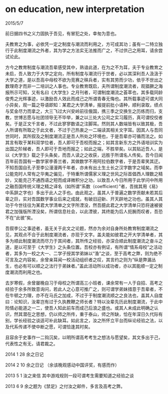 # on education, new interpretation
2015/5/7

前日据四书之义力固执于吾见，有冒犯之处，幸匆为意也。

夫教育之为事，必依凭一定之制度与潮流而利用之，方可成其功；虽有一二特立独行于此制度潮流之外者，其为学之方法实无法推而广之，不过供己之用耳，请余尝试论此。

方今之教育制度与潮流吾辈感受其中，熟谙此道，在为之不为耳，夫于专业教育之未启，吾人致力于大学之定向，所有制度与潮流行于世者，必以其深利吾人汲汲于大学之道，是以吾高中母校不欲为竞赛之秣兵者，实有其劳而少功，依乎不世出之数理奇才而非一二培训之人事也。专业教育既启，夫所谓制度潮流者，观猖獗之海报所示可知，又有名曰《大学生》之月刊者，可谓制度潮流之荟萃也，其多载同龄俊秀之光辉事迹，以激励吾人效此而成己之所谓青春无悔也。其所载事迹可谓大同小异矣，观一篇之导语即知：某君之大学清单，报提前批小语种，顺利录取，绩点与奖金尽力而拿之，大三飞过大兴安岭前往俄国，携三季之交换生之历练而归，支教，世博志愿与社团领导无不毕举，兼之以三处大公司之实习履历，真可谓佼佼者矣。于是正文千言者，不过此寥寥数语之注脚耳。然则其人数端皆有以致其极，吾人所谓有所取之于此文者，不过于己热衷之一二端读其相关文字耳。因其人与吾同世同时，其所叙及之制度潮流正是吾人所处之环境也，于是吾辈亦可循而法之。如其言有取于某科双学位者，吾人即可于吾校而报之；如其言新东方之外语培训实为出国之阶梯者，吾人即可于吾地而报之；如此之端，不胜举矣。以其贴近吾人，是以《大学生》载之于头条矣，而吾人读之之收获，远胜于所谓名人传矣。吾今日闻百年前吾国有一数学家李善兰者，其做数学不用阿拉伯数字者，于是吾辈笑其迂。不知吾国自孔子至李公漫漫两千年者，亦未有出土生土长之汉字数字之域矣。而李公能克时人常有之华夷之偏见，于特重所谓儒家义理之世风之际首倡西人理数之精妙，又能克己不通西语之短而成译微积分之功，以致吾人今日所用于此学问中所用之融吾国传统义理之精之译名（如所谓“系数（coefficient）”者，吾揣其用《易》中系辞之字也）多出于此人之手也。由此观之，虽其人于普遍之数学贡献未若其后辈之巨，实对吾国数学事业后来之成就，有破旧迎新、开天辟地之功也。虽其人其功于今世往往为某君大学清单之文字所湮没，然吾臆此君之大学清单只恐将速被彼君之加强版所湮没矣，所谓信息社会，以此湮彼，其终能为后人扼腕而叹者，吾恐不在“此彼”矣。

吾叙李公之事迹者，虽无关于此文之论题，然亦为余对自身所处教育制度潮流之见，其观点不合于此制度潮流者，亦现于文字。盖夫能如彼君之开大学清单者，其多为顺此制度潮流而尽力于其间者，其所传之经验，亦深合顺此制度潮流之奋斗之道，是以可至于《大学生》之头条位置。吾校亦有例证，有所谓“情系母校”之活动者，其多为一校之大一、二学子授其学弟妹以“渔”之谈，至于高考之弊，则为绝不可言及之内容矣，余曾亲耳闻一校活动组织者之叹，其言约之则为“纵是弊漏丛生，也必有可以顺之之法行于弟妹者。”盖此活动所以成功者，亦以其能顺一定之制度潮流而利用之也。

去岁寒假，余曾屡晚自习于母校之所谓高三小班者，课余常有一人于自招、高考之经验于余多所致意询问，若此人之心意可推广之，则可谓学弟妹措意于吾辈者，不在牛顿之力理，亦不在马氏之加成，不过于于制度潮流顺之之良法也，盖其人自度曰：论知识，汝辈岂有过于久执教鞭之师长者？特以汝辈先历此制度潮流，于此中险情必能道之一二，使吾人知此前车而成己后浪之盛也。或其人未成此明确之认识，然其潜在之思想，仍以师之所传，重于泰山，师之所缺，恰在年深日久代际有别，学长经验之谈适可补此缺耳。如此言之，汝之所怀立平台而纵论经验之法，以及代系传递不使中断之愿，可谓恰逢其时矣。

且容余于史事作一二钩沉矣，以明所谓高考考生之想法与愿望矣，其文多出于己，代表性之有无，请君裁之。

2014 1 28 余之日记

2014 2 10 余之日记 （余该晚观感动中国评奖，有感而作）

2013 5 1 汝之来信 其中游戏规则一段可谓考生需要知道之经验之谈

2013 6 9 余之题为《禁足》之付汝之邮件，多言及高考之弊。 
